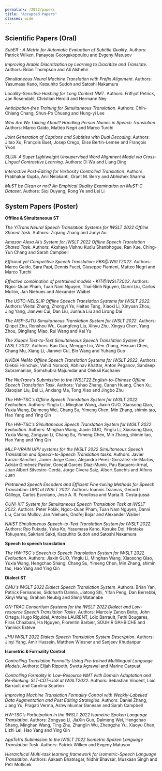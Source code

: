 ```yaml
---
permalink: /2022/papers
title: "Accepted Papers"
classes: wide
---
```


## Scientific Papers (Oral)

*SubER - A Metric for Automatic Evaluation of Subtitle Quality*.
Authors:  Patrick Wilken, Panayota Georgakopoulou and Evgeny Matusov

*Improving Arabic Diacritization by Learning to Diacritize and Translate*.
Authors:  Brian Thompson and Ali Alshehri

*Simultaneous Neural Machine Translation with Prefix Alignment*.
Authors:  Yasumasa Kano, Katsuhito Sudoh and Satoshi Nakamura

*Locality-Sensitive Hashing for Long Context NMT*.
Authors:  Frithjof Petrick, Jan Rosendahl, Christian Herold and Hermann Ney

*Anticipation-free Training for Simultaneous Translation*.
Authors:  Chih-Chiang Chang, Shun-Po Chuang and Hung-yi Lee

*Who Are We Talking About? Handling Person Names in Speech Translation*.
Authors:  Marco Gaido, Matteo Negri and Marco Turchi

*Joint Generation of Captions and Subtitles with Dual Decoding*.
Authors:  Jitao Xu, François Buet, Josep Crego, Elise Bertin-Lemée and François Yvon

*SLUA: A Super Lightweight Unsupervised Word Alignment Model via Cross-Lingual Contrastive Learning*.
Authors:  Di Wu and Liang Ding

*Interactive Post-Editing for Verbosity Controlled Translation*.
Authors:  Prabhakar Gupta, Anil Nelakanti, Grant M. Berry and Abhishek Sharma

*MuST be Clean or not? An Empirical Quality Examination on MuST-C Dataset*.
Authors:  Siqi Ouyang, Rong Ye and Lei Li


## System Papers (Poster)

**Offline & Simultaneous ST** 

*The YiTrans Neural Speech Translation Systems for IWSLT 2022 Offline Shared Task*.
Authors:  Ziqiang Zhang and Junyi Ao

*Amazon Alexa AI’s System for IWSLT 2022 Offline Speech Translation Shared Task*.
Authors:  Akshaya Vishnu Kudlu Shanbhogue, Ran Xue, Ching-Yun Chang and Sarah Campbell

*Efficient yet Competitive Speech Translation: FBK@IWSLT2022*.
Authors:  Marco Gaido, Sara Papi, Dennis Fucci, Giuseppe Fiameni, Matteo Negri and Marco Turchi

*Effective combination of pretrained models - KIT@IWSLT2022*.
Authors:  Ngoc-Quan Pham, Tuan Nam Nguyen, Thai-Binh Nguyen, Danni Liu, Carlos Mullov, Jan Niehues and Alexander Waibel

*The USTC-NELSLIP Offline Speech Translation Systems for IWSLT 2022*.
Authors:  Weitai Zhang, Zhongyi Ye, Haitao Tang, Xiaoxi Li, Xinyuan Zhou, Jing Yang, Jianwei Cui, Dan Liu, Junhua Liu and Lirong Dai

*The AISP-SJTU Simultaneous Translation System for IWSLT 2022*.
Authors:  Qinpei Zhu, Renshou Wu, Guangfeng Liu, Xinyu Zhu, Xingyu Chen, Yang Zhou, Qingliang Miao, Rui Wang and Kai Yu

*The Xiaomi Text-to-Text Simultaneous Speech Translation System for IWSLT 2022*.
Authors:  Bao Guo, Mengge Liu, Wen Zhang, Hexuan Chen, Chang Mu, Xiang Li, Jianwei Cui, Bin Wang and Yuhang Guo

*NVIDIA NeMo Offline Speech Translation Systems for IWSLT 2022*.
Authors:  Oleksii Hrinchuk, Vahid Noroozi, Abhinav Khattar, Anton Peganov, Sandeep Subramanian, Somshubra Majumdar and Oleksii Kuchaiev

*The NiuTrans's Submission to the IWSLT22 English-to-Chinese Offline Speech Translation Task*.
Authors:  Yuhao Zhang, Canan Huang, Chen Xu, Xiaoqian Liu, Bei Li, Anxiang Ma, Tong Xiao and Jingbo Zhu

*The HW-TSC's Offline Speech Translation System for IWSLT 2022 Evaluation*.
Authors:  Yinglu Li, Minghan Wang, Jiaxin GUO, Xiaosong Qiao, Yuxia Wang, Daimeng Wei, Chang Su, Yimeng Chen, Min Zhang, shimin tao, Hao Yang and Ying Qin

*The HW-TSC's Simultaneous Speech Translation System for IWSLT 2022 Evaluation*.
Authors:  Minghan Wang, Jiaxin GUO, Yinglu Li, Xiaosong Qiao, Yuxia Wang, Zongyao Li, Chang Su, Yimeng Chen, Min Zhang, shimin tao, Hao Yang and Ying Qin

*MLLP-VRAIN UPV systems for the IWSLT 2022 Simultaneous Speech Translation and Speech-to-Speech Translation tasks*.
Authors:  Javier Iranzo-Sánchez, Javier Jorge Cano, Alejandro Pérez-González-de-Martos, Adrián Giménez Pastor, Gonçal Garcés Díaz-Munío, Pau Baquero-Arnal, ‪Joan Albert Silvestre-Cerdà, Jorge Civera Saiz, Albert Sanchis and Alfons Juan

*Pretrained Speech Encoders and Efficient Fine-tuning Methods for Speech Translation: UPC at IWSLT 2022*.
Authors:  Ioannis Tsiamas, Gerard I. Gállego, Carlos Escolano, José A. R. Fonollosa and Marta R. Costa-jussà

*CUNI-KIT System for Simultaneous Speech Translation Task at IWSLT 2022*.
Authors:  Peter Polák, Ngoc-Quan Pham, Tuan Nam Nguyen, Danni Liu, Carlos Mullov, Jan Niehues, Ondřej Bojar and Alexander Waibel

*NAIST Simultaneous Speech-to-Text Translation System for IWSLT 2022*.
Authors:  Ryo Fukuda, Yuka Ko, Yasumasa Kano, Kosuke Doi, Hirotaka Tokuyama, Sakriani Sakti, Katsuhito Sudoh and Satoshi Nakamura

**Speech to speech translation** 

*The HW-TSC's Speech to Speech Translation System for IWSLT 2022 Evaluation*.
Authors:  Jiaxin GUO, Yinglu Li, Minghan Wang, Xiaosong Qiao, Yuxia Wang, Hengchao Shang, Chang Su, Yimeng Chen, Min Zhang, shimin tao, Hao Yang and Ying Qin


**Dialect ST** 

*CMU's IWSLT 2022 Dialect Speech Translation System*.
Authors:  Brian Yan, Patrick Fernandes, Siddharth Dalmia, Jiatong Shi, Yifan Peng, Dan Berrebbi, Xinyi Wang, Graham Neubig and Shinji Watanabe

*ON-TRAC Consortium Systems for the IWSLT 2022 Dialect and Low-resource Speech Translation Tasks*.
Authors:  Marcely Zanon Boito, John Ortega, Hugo Riguidel, Antoine LAURENT, Loïc Barrault, Fethi Bougares, Firas Chaabani, Ha Nguyen, Florentin Barbier, SOUHIR GAHBICHE and Yannick Estève

*JHU IWSLT 2022 Dialect Speech Translation System Description*.
Authors:  Jinyi Yang, Amir Hussein, Matthew Wiesner and Sanjeev Khudanpur

**Isometric & Formality Control** 

*Controlling Translation Formality Using Pre-trained Multilingual Language Models*.
Authors:  Elijah Rippeth, Sweta Agrawal and Marine Carpuat

*Controlling Formality in Low-Resource NMT with Domain Adaptation and Re-Ranking: SLT-CDT-UoS at IWSLT2022*.
Authors:  Sebastian Vincent, Loïc Barrault and Carolina Scarton

*Improving Machine Translation Formality Control with Weakly-Labelled Data Augmentation and Post Editing Strategies*.
Authors:  Daniel Zhang, Jiang Yu, Pragati Verma, Ashwinkumar Ganesan and Sarah Campbell

*HW-TSC’s Participation in the IWSLT 2022 Isometric Spoken Language Translation*.
Authors:  Zongyao Li, JiaXin Guo, Daimeng Wei, Hengchao Shang, Minghan Wang, Ting Zhu, Zhanglin Wu, Zhengzhe Yu, Xiaoyu Chen, Lizhi Lei, Hao Yang and Ying Qin

*AppTek’s Submission to the IWSLT 2022 Isometric Spoken Language Translation Task*.
Authors:  Patrick Wilken and Evgeny Matusov

*Hierarchical Multi-task learning framework for Isometric-Speech Language Translation*.
Authors:  Aakash Bhatnagar, Nidhir Bhavsar, Muskaan Singh and Petr Motlicek


